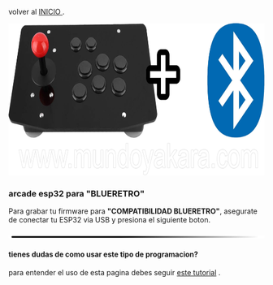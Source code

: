 
volver al [INICIO ](index.md).

<img src="imagenes/arcade.png"
height="300">

### arcade esp32 para **"BLUERETRO"** 
Para grabar tu firmware para **"COMPATIBILIDAD BLUERETRO"**, asegurate de conectar tu ESP32 via USB y presiona el siguiente boton.


<script type="module" src="install-button.js?module"></script>
<esp-web-install-button manifest="firmware/firmware_build/arcade-blueretro/manifest.json"></esp-web-install-button>




<img src="imagenes/line.png"
height="5">





  
#### tienes dudas de como usar este tipo de programacion?


para entender el uso de esta pagina debes seguir [este tutorial](https://www.youtube.com) .


